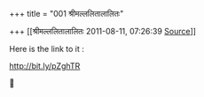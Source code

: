 +++
title = "001 श्रीमल्ललितालालितः"

+++
[[श्रीमल्ललितालालितः	2011-08-11, 07:26:39 [Source](https://groups.google.com/g/bvparishat/c/9ppZH_4Ggyc)]]



Here is the link to it :  
  
<http://bit.ly/pZghTR>  
  
  



